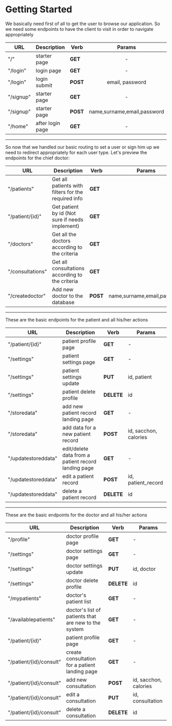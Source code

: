 # Getting Started

We basically need first of all to get the user to browse our application. So we need some endpoints to have the client to visit in order to navigate appropriately


| URL        | Description      | Verb     |Params                       |
| ------     | ----             | ----     |:------:                     |
| "/"        | starter page     | **GET**  | -                           |
| "/login"   | login page       | **GET**  | -                           |
| "/login"   | login submit     | **POST** | email, password             |
| "/signup"  | starter page     | **GET**  | -                           |
| "/signup"  | starter page     | **POST** | name,surname,email,password |
| "/home"    | after login page | **GET**  | -                           |

-----

So now that we handled our basic routing to set a user or sign him up we need to redirect appropriately for each user type. Let's preview the endpoints for the chief doctor:

| URL                  | Description                                         | Verb     | Params                        |
| ------               | ----                                                | ----     |:------:                       |
| "/patients"          | Get all patients with filters for the required info | **GET**  |                               |
| "/patient/{id}"      | Get patient by id (Not sure if needs implement)     | **GET**  |                               |
| "/doctors"           | Get all the doctors according to the criteria       | **GET**  |                               |
| "/consultations"     | Get all consultations according to the criteria     | **GET**  |                               |
| "/createdoctor"      | Add new doctor to the database                      | **POST** | name,surname,email,password   |


---

These are the basic endpoints for the patient and all his/her actions

| URL                  | Description                                               | Verb        | Params                      |
| ------               | ----                                                      | ----        |     ---                     |
| "/patient/{id}"      | patient profile page                                      | **GET**     | -                           |
| "/settings"          | patient settings page                                     | **GET**     | -                           |
| "/settings"          | patient settings update                                   | **PUT**     | id, patient                 |
| "/settings"          | patient delete profile                                    | **DELETE**  | id                          |
| "/storedata"         | add new patient record landing page                       | **GET**     | -                           |
| "/storedata"         | add data for a new patient record                         | **POST**    | id, sacchon, calories       |
| "/updatestoreddata"  | edit/delete data from a patient record landing page       | **GET**     | -                           |
| "/updatestoreddata"  | edit a patient record                                     | **POST**    | id, patient_record          |
| "/updatestoreddata"  | delete a patient record                                   | **DELETE**  | id                          |

---

These are the basic endpoints for the doctor and all his/her actions

| URL                     | Description                                                | Verb        | Params                      |
| ------                  | ----                                                       | ----        |     ---                     |
| "/profile"              | doctor profile page                                        | **GET**     | -                           |
| "/settings"             | doctor settings page                                       | **GET**     | -                           |
| "/settings"             | doctor settings update                                     | **PUT**     | id, doctor                  |
| "/settings"             | doctor delete profile                                      | **DELETE**  | id                          |
| "/mypatients"           | doctor's patient list                                      | **GET**     | -                           |
| "/availablepatients"    | doctor's list of patients that are new to the system       | **GET**     | -                           |
| "/patient/{id}"         | patient profile page                                       | **GET**     | -                           |
| "/patient/{id}/consult" | create consultation for a patient landing page             | **GET**     | -                           |
| "/patient/{id}/consult" | add new consultation                                       | **POST**    | id, sacchon, calories       |
| "/patient/{id}/consult" | edit a consultation                                        | **PUT**     | id, consultation            |
| "/patient/{id}/consult" | delete a consultation                                      | **DELETE**  | id                          |
